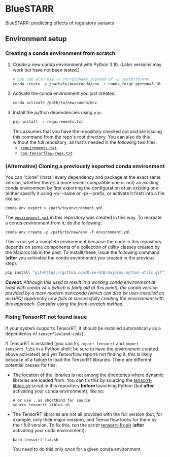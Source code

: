 # BlueSTARR
BlueSTARR: predicting effects of regulatory variants

## Environment setup

### Creating a conda environment from scratch

1. Create a new conda environment with Python 3.10. (Later versions may work but have not been tested.)
   ```bash
   # you can also use -n YourEnvName instead of -p /path/to/env
   conda create -p /path/to/new/conda/env -c conda-forge python=3.10
   ```
2. Activate the conda environment you just created:
   ```bash
   conda activate /path/to/new/conda/env
   ```
3. Install the python dependencies using `pip`:
   ```bash
   pip install -r requirements.txt
   ```
   This assumes that you have the repository checked out and are issuing this command from the repo's root directory.
   You can also do this without the full repository; all that's needed is the following two files:
   - [`requirements.txt`](requirements.txt)
   - [`non-tensorflow-reqs.txt`](non-tensorflow-reqs.txt)

### (Alternative) Cloning a previously exported conda environment

You can “clone” (install every dependency and package at the exact same version, whether there’s a more recent compatible one or not) an existing conda environment by first exporting the configuration of an existing one (either specify it using -n/--name or -p/--prefix, or activate it first) into a file like so:
```
conda env export > /path/to/environment.yml
```
The [`environment.yml`](environment.yml) in this repository was created in this way. To recreate a conda environment from it, do the following:
```
conda env create -p /path/to/new/env -f environment.yml
```
This is not yet a complete environment because the code in this repository depends on some components of a collection of utility classes created by the Majoros lab in the past. To installl these, issue the following command (**after** you activated the conda environment you created in the previous step):
```bash
pip install "git+https://github.com/Duke-GCB/majoros-python-utils.git"
```

_**Caveat:** Although this used to result in a working conda environment at least with conda v4.x (which is fairly old at this point), the conda version provided by a more modern miniconda (which can also be user-installed on an HPC) apparently now fails at successfully creating the environment with this approach. Consider using the from-scratch method._

### Fixing TensorRT not found issue

If your system supports TensorRT, it should be installed automatically as a dependency of `tensorflow[and-cuda]`. 

If TensorRT is installed (you can try `import tensorrt` and `import tensorrt_libs` in a Python shell; be sure to have the environment created above activated) and yet Tensorflow reports not finding it, this is likely because of a failure to load the TensorRT libraries. There are different potential causes for this:

- The location of the libraries is not among the directories where dynamic libraries are loaded from. You can fix this by sourcing the [tensorrt-libloc.sh](tensorrt-libloc.sh) script in this repository **before** launching Python (but **after** activating your conda environment), like so:
  ```
  # or use . as shorthand for source
  source tensorrt-libloc.sh
  ```

- The TensorRT libraries are not all provided with the full version (but, for example, only their major version), and Tensorflow looks for them by their full version. To fix this, run the script [tensorrt-fix.sh](tensorrt-fix.sh) (**after** activating your coda environment):
  ```
  bash tensorrt-fix.sh
  ```
  You need to do this only _once_ for a given conda environment.
